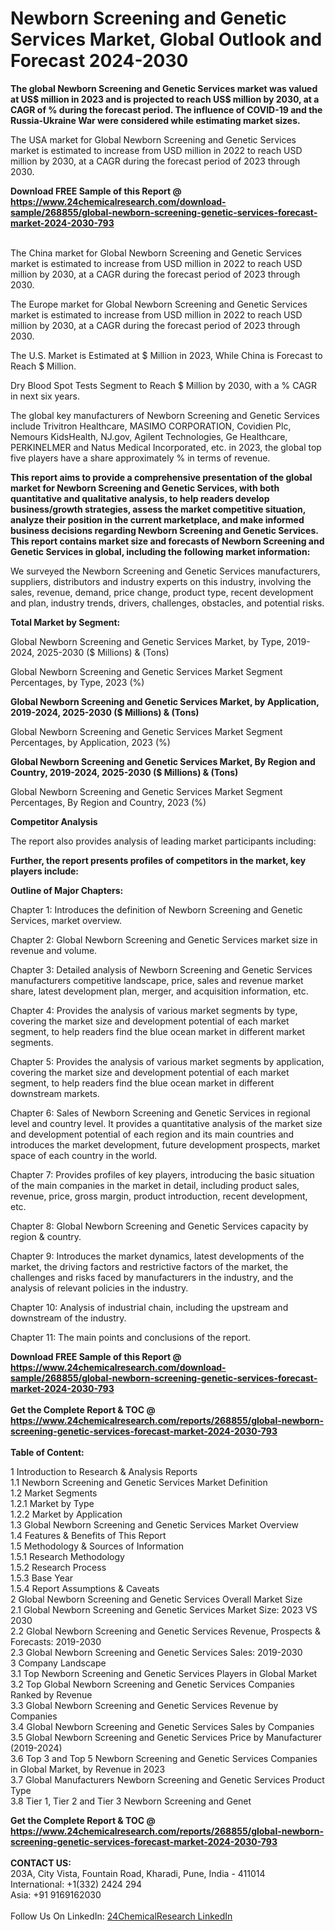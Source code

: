 <h1>Newborn Screening and Genetic Services Market, Global Outlook and Forecast 2024-2030</h1><p><strong>The global Newborn Screening and Genetic Services market was valued at US$ million in 2023 and is projected to reach US$ million by 2030, at a CAGR of % during the forecast period. The influence of COVID-19 and the Russia-Ukraine War were considered while estimating market sizes.</strong></p><p>
</p><p>The USA market for Global Newborn Screening and Genetic Services market is estimated to increase from USD million in 2022 to reach USD million by 2030, at a CAGR during the forecast period of 2023 through 2030.</p><div><b>Download FREE Sample of this Report @ 
            <a href="https://www.24chemicalresearch.com/download-sample/268855/global-newborn-screening-genetic-services-forecast-market-2024-2030-793">
            https://www.24chemicalresearch.com/download-sample/268855/global-newborn-screening-genetic-services-forecast-market-2024-2030-793</a></b></div><br><p>
</p><p>The China market for Global Newborn Screening and Genetic Services market is estimated to increase from USD million in 2022 to reach USD million by 2030, at a CAGR during the forecast period of 2023 through 2030.</p><p>
</p><p>The Europe market for Global Newborn Screening and Genetic Services market is estimated to increase from USD million in 2022 to reach USD million by 2030, at a CAGR during the forecast period of 2023 through 2030.</p><p>
</p><p>The U.S. Market is Estimated at $ Million in 2023, While China is Forecast to Reach $ Million.</p><p>
Dry Blood Spot Tests Segment to Reach $ Million by 2030, with a % CAGR in next six years.</p><p>
The global key manufacturers of Newborn Screening and Genetic Services include Trivitron Healthcare, MASIMO CORPORATION, Covidien Plc, Nemours KidsHealth, NJ.gov, Agilent Technologies, Ge Healthcare, PERKINELMER and Natus Medical Incorporated, etc. in 2023, the global top five players have a share approximately % in terms of revenue.</p><p>
<strong>This report aims to provide a comprehensive presentation of the global market for Newborn Screening and Genetic Services, with both quantitative and qualitative analysis, to help readers develop business/growth strategies, assess the market competitive situation, analyze their position in the current marketplace, and make informed business decisions regarding Newborn Screening and Genetic Services. This report contains market size and forecasts of Newborn Screening and Genetic Services in global, including the following market information:</strong></p><p>
</p><p>
</p><p>We surveyed the Newborn Screening and Genetic Services manufacturers, suppliers, distributors and industry experts on this industry, involving the sales, revenue, demand, price change, product type, recent development and plan, industry trends, drivers, challenges, obstacles, and potential risks.</p><p>
<strong>Total Market by Segment:</strong></p><p>
Global Newborn Screening and Genetic Services Market, by Type, 2019-2024, 2025-2030 ($ Millions) &amp; (Tons)</p><p>
Global Newborn Screening and Genetic Services Market Segment Percentages, by Type, 2023 (%)</p><p>
</p><p>
</p><p><strong>Global Newborn Screening and Genetic Services Market, by Application, 2019-2024, 2025-2030 ($ Millions) &amp; (Tons)</strong></p><p>
Global Newborn Screening and Genetic Services Market Segment Percentages, by Application, 2023 (%)</p><p>
</p><p>
</p><p><strong>Global Newborn Screening and Genetic Services Market, By Region and Country, 2019-2024, 2025-2030 ($ Millions) &amp; (Tons)</strong></p><p>
Global Newborn Screening and Genetic Services Market Segment Percentages, By Region and Country, 2023 (%)</p><p>
</p><p>
</p><p><strong>Competitor Analysis</strong></p><p>
The report also provides analysis of leading market participants including:</p><p>
</p><p>
</p><p><strong>Further, the report presents profiles of competitors in the market, key players include:</strong></p><p>
</p><p>
</p><p><strong>Outline of Major Chapters:</strong></p><p>
Chapter 1: Introduces the definition of Newborn Screening and Genetic Services, market overview.</p><p>
Chapter 2: Global Newborn Screening and Genetic Services market size in revenue and volume.</p><p>
Chapter 3: Detailed analysis of Newborn Screening and Genetic Services manufacturers competitive landscape, price, sales and revenue market share, latest development plan, merger, and acquisition information, etc.</p><p>
Chapter 4: Provides the analysis of various market segments by type, covering the market size and development potential of each market segment, to help readers find the blue ocean market in different market segments.</p><p>
Chapter 5: Provides the analysis of various market segments by application, covering the market size and development potential of each market segment, to help readers find the blue ocean market in different downstream markets.</p><p>
Chapter 6: Sales of Newborn Screening and Genetic Services in regional level and country level. It provides a quantitative analysis of the market size and development potential of each region and its main countries and introduces the market development, future development prospects, market space of each country in the world.</p><p>
Chapter 7: Provides profiles of key players, introducing the basic situation of the main companies in the market in detail, including product sales, revenue, price, gross margin, product introduction, recent development, etc.</p><p>
Chapter 8: Global Newborn Screening and Genetic Services capacity by region &amp; country.</p><p>
Chapter 9: Introduces the market dynamics, latest developments of the market, the driving factors and restrictive factors of the market, the challenges and risks faced by manufacturers in the industry, and the analysis of relevant policies in the industry.</p><p>
Chapter 10: Analysis of industrial chain, including the upstream and downstream of the industry.</p><p>
Chapter 11: The main points and conclusions of the report.</p><div><b>Download FREE Sample of this Report @ 
            <a href="https://www.24chemicalresearch.com/download-sample/268855/global-newborn-screening-genetic-services-forecast-market-2024-2030-793">
            https://www.24chemicalresearch.com/download-sample/268855/global-newborn-screening-genetic-services-forecast-market-2024-2030-793</a></b></div><br><div><b>Get the Complete Report & TOC @ 
            <a href="https://www.24chemicalresearch.com/reports/268855/global-newborn-screening-genetic-services-forecast-market-2024-2030-793">
            https://www.24chemicalresearch.com/reports/268855/global-newborn-screening-genetic-services-forecast-market-2024-2030-793</a></b></div><br>
            <b>Table of Content:</b><p>1 Introduction to Research & Analysis Reports<br />
    1.1 Newborn Screening and Genetic Services Market Definition<br />
    1.2 Market Segments<br />
        1.2.1 Market by Type<br />
        1.2.2 Market by Application<br />
    1.3 Global Newborn Screening and Genetic Services Market Overview<br />
    1.4 Features & Benefits of This Report<br />
    1.5 Methodology & Sources of Information<br />
        1.5.1 Research Methodology<br />
        1.5.2 Research Process<br />
        1.5.3 Base Year<br />
        1.5.4 Report Assumptions & Caveats<br />
2 Global Newborn Screening and Genetic Services Overall Market Size<br />
    2.1 Global Newborn Screening and Genetic Services Market Size: 2023 VS 2030<br />
    2.2 Global Newborn Screening and Genetic Services Revenue, Prospects & Forecasts: 2019-2030<br />
    2.3 Global Newborn Screening and Genetic Services Sales: 2019-2030<br />
3 Company Landscape<br />
    3.1 Top Newborn Screening and Genetic Services Players in Global Market<br />
    3.2 Top Global Newborn Screening and Genetic Services Companies Ranked by Revenue<br />
    3.3 Global Newborn Screening and Genetic Services Revenue by Companies<br />
    3.4 Global Newborn Screening and Genetic Services Sales by Companies<br />
    3.5 Global Newborn Screening and Genetic Services Price by Manufacturer (2019-2024)<br />
    3.6 Top 3 and Top 5 Newborn Screening and Genetic Services Companies in Global Market, by Revenue in 2023<br />
    3.7 Global Manufacturers Newborn Screening and Genetic Services Product Type<br />
    3.8 Tier 1, Tier 2 and Tier 3 Newborn Screening and Genet</p><div><b>Get the Complete Report & TOC @ 
            <a href="https://www.24chemicalresearch.com/reports/268855/global-newborn-screening-genetic-services-forecast-market-2024-2030-793">
            https://www.24chemicalresearch.com/reports/268855/global-newborn-screening-genetic-services-forecast-market-2024-2030-793</a></b></div><br><b>CONTACT US:</b><br>
            203A, City Vista, Fountain Road, Kharadi, Pune, India - 411014<br>
            International: +1(332) 2424 294<br>
            Asia: +91 9169162030 <br><br>
            Follow Us On LinkedIn: <a href="https://www.linkedin.com/company/24chemicalresearch/">24ChemicalResearch LinkedIn</a>